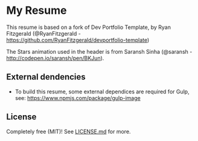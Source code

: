 # My Resume

This resume is based on a fork of Dev Portfolio Template, by Ryan Fitzgerald (@RyanFitzgerald - https://github.com/RyanFitzgerald/devportfolio-template)

The Stars animation used in the header is from Saransh Sinha (@saransh - http://codepen.io/saransh/pen/BKJun).

## External dendencies

* To build this resume, some external dependices are required for Gulp, see: https://www.npmjs.com/package/gulp-image

## License

Completely free (MIT)! See [LICENSE.md](LICENSE.md) for more.